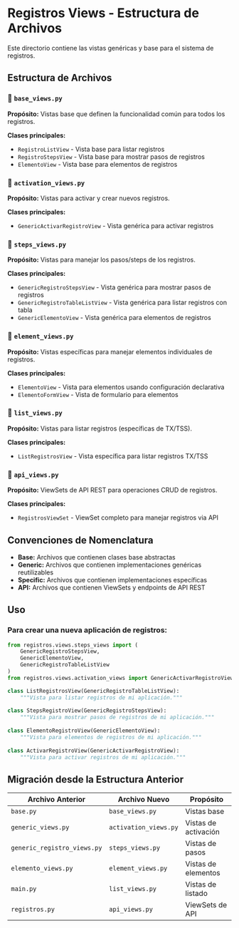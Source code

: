 # Registros Views - Estructura de Archivos

Este directorio contiene las vistas genéricas y base para el sistema de registros.

## Estructura de Archivos

### 📁 `base_views.py`
**Propósito:** Vistas base que definen la funcionalidad común para todos los registros.

**Clases principales:**
- `RegistroListView` - Vista base para listar registros
- `RegistroStepsView` - Vista base para mostrar pasos de registros
- `ElementoView` - Vista base para elementos de registros

### 📁 `activation_views.py`
**Propósito:** Vistas para activar y crear nuevos registros.

**Clases principales:**
- `GenericActivarRegistroView` - Vista genérica para activar registros

### 📁 `steps_views.py`
**Propósito:** Vistas para manejar los pasos/steps de los registros.

**Clases principales:**
- `GenericRegistroStepsView` - Vista genérica para mostrar pasos de registros
- `GenericRegistroTableListView` - Vista genérica para listar registros con tabla
- `GenericElementoView` - Vista genérica para elementos de registros

### 📁 `element_views.py`
**Propósito:** Vistas específicas para manejar elementos individuales de registros.

**Clases principales:**
- `ElementoView` - Vista para elementos usando configuración declarativa
- `ElementoFormView` - Vista de formulario para elementos

### 📁 `list_views.py`
**Propósito:** Vistas para listar registros (específicas de TX/TSS).

**Clases principales:**
- `ListRegistrosView` - Vista específica para listar registros TX/TSS

### 📁 `api_views.py`
**Propósito:** ViewSets de API REST para operaciones CRUD de registros.

**Clases principales:**
- `RegistrosViewSet` - ViewSet completo para manejar registros via API

## Convenciones de Nomenclatura

- **Base:** Archivos que contienen clases base abstractas
- **Generic:** Archivos que contienen implementaciones genéricas reutilizables
- **Specific:** Archivos que contienen implementaciones específicas
- **API:** Archivos que contienen ViewSets y endpoints de API REST

## Uso

### Para crear una nueva aplicación de registros:

```python
from registros.views.steps_views import (
    GenericRegistroStepsView,
    GenericElementoView,
    GenericRegistroTableListView
)
from registros.views.activation_views import GenericActivarRegistroView

class ListRegistrosView(GenericRegistroTableListView):
    """Vista para listar registros de mi aplicación."""
    
class StepsRegistroView(GenericRegistroStepsView):
    """Vista para mostrar pasos de registros de mi aplicación."""
    
class ElementoRegistroView(GenericElementoView):
    """Vista para elementos de registros de mi aplicación."""
    
class ActivarRegistroView(GenericActivarRegistroView):
    """Vista para activar registros de mi aplicación."""
```

## Migración desde la Estructura Anterior

| Archivo Anterior | Archivo Nuevo | Propósito |
|------------------|---------------|-----------|
| `base.py` | `base_views.py` | Vistas base |
| `generic_views.py` | `activation_views.py` | Vistas de activación |
| `generic_registro_views.py` | `steps_views.py` | Vistas de pasos |
| `elemento_views.py` | `element_views.py` | Vistas de elementos |
| `main.py` | `list_views.py` | Vistas de listado |
| `registros.py` | `api_views.py` | ViewSets de API | 